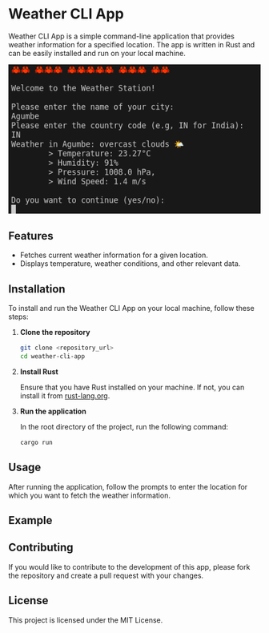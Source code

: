 # Weather CLI App

Weather CLI App is a simple command-line application that provides weather information for a specified location. The app is written in Rust and can be easily installed and run on your local machine.

![Weather CLI App Screenshot](https://github.com/Magowtham/weather_cli_app_rust/blob/main/example_images/example.png)

## Features

- Fetches current weather information for a given location.
- Displays temperature, weather conditions, and other relevant data.

## Installation

To install and run the Weather CLI App on your local machine, follow these steps:

1. **Clone the repository**

   ```sh
   git clone <repository_url>
   cd weather-cli-app
   ```

2. **Install Rust**

   Ensure that you have Rust installed on your machine. If not, you can install it from [rust-lang.org](https://www.rust-lang.org/).

3. **Run the application**

   In the root directory of the project, run the following command:

   ```sh
   cargo run
   ```

## Usage

After running the application, follow the prompts to enter the location for which you want to fetch the weather information.

## Example

## Contributing

If you would like to contribute to the development of this app, please fork the repository and create a pull request with your changes.

## License

This project is licensed under the MIT License.
